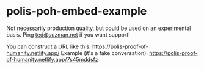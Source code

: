 # polis-poh-embed-example

Not necessarily production quality, but could be used on an experimental basis. Ping ted@suzman.net if you want support!

You can construct a URL like this: https://polis-proof-of-humanity.netlify.app/<polis conversation id here>
Example (it's a fake conversation): https://polis-proof-of-humanity.netlify.app/7s45mddsfz

